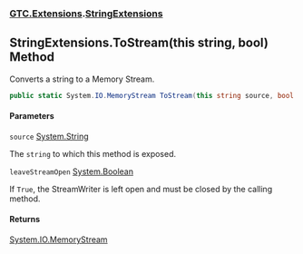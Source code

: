### [GTC.Extensions](GTC.Extensions.md 'GTC.Extensions').[StringExtensions](GTC.Extensions.StringExtensions.md 'GTC.Extensions.StringExtensions')

## StringExtensions.ToStream(this string, bool) Method

Converts a string to a Memory Stream.

```csharp
public static System.IO.MemoryStream ToStream(this string source, bool leaveStreamOpen);
```
#### Parameters

<a name='GTC.Extensions.StringExtensions.ToStream(thisstring,bool).source'></a>

`source` [System.String](https://docs.microsoft.com/en-us/dotnet/api/System.String 'System.String')

The `string` to which this method is exposed.

<a name='GTC.Extensions.StringExtensions.ToStream(thisstring,bool).leaveStreamOpen'></a>

`leaveStreamOpen` [System.Boolean](https://docs.microsoft.com/en-us/dotnet/api/System.Boolean 'System.Boolean')

If `True`, the StreamWriter is left open and must be closed by the calling method.

#### Returns
[System.IO.MemoryStream](https://docs.microsoft.com/en-us/dotnet/api/System.IO.MemoryStream 'System.IO.MemoryStream')